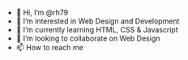 - 👋 Hi, I’m @rh79
- 👀 I’m interested in Web Design and Development
- 🌱 I’m currently learning HTML, CSS & Javascript
- 💞️ I’m looking to collaborate on Web Design
- 📫 How to reach me 

<!---
rh79/rh79 is a ✨ special ✨ repository because its `README.md` (this file) appears on your GitHub profile.
You can click the Preview link to take a look at your changes.
--->

